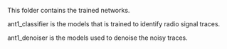 This folder contains the trained networks.

ant1_classifier is the models that is trained to identify radio signal traces.

ant1_denoiser is the models used to denoise the noisy traces.
